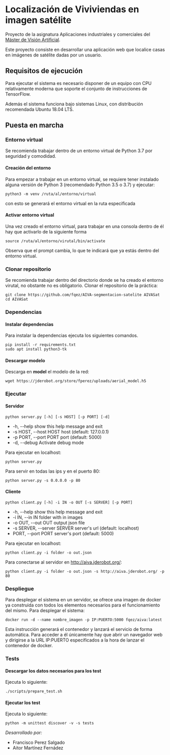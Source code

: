 # Localización de Viviviendas en imagen satélite

Proyecto de la asignatura Aplicaciones industriales y comerciales del [Máster de Visión Artificial](https://mastervisionartificial.es/).

Este proyecto consiste en desarrollar una aplicación web que localice casas en imágenes de satélite dadas por un usuario.

## Requisitos de ejecución

Para ejecutar el sistema es necesario disponer de un equipo con CPU relativamente moderna que soporte el conjunto de instrucciones de TensorFlow.

Además el sistema funciona bajo sistemas Linux, con distribución recomendada Ubuntu 18.04 LTS.

## Puesta en marcha

### Entorno virtual

Se recomienda trabajar dentro de un entorno virtual de Python 3.7 por seguridad y comodidad.

#### Creación del entorno

Para empezar a trabajar en un entorno virtual, se requiere tener instalado alguna versión de Python 3 (recomendado Python 3.5 o 3.7) y ejecutar:

```
python3 -m venv /ruta/al/entorno/virtual
```

con esto se generará el entorno virtual en la ruta especificada

#### Activar entorno virtual

Una vez creado el entorno virtual, para trabajar en una consola dentro de él hay que activarlo de la siguiente forma

```
source /ruta/al/entorno/virutal/bin/activate
```

Observa que el prompt cambia, lo que te indicará que ya estás dentro del entorno virtual.

### Clonar repositorio

Se recomienda trabajar dentro del directorio donde se ha creado el entorno virutal, no obstante no es obligatorio.
Clonar el repositorio de la práctica:
```
git clone https://github.com/fqez/AIVA-segmentacion-satelite AIVASat
cd AIVASat
```

### Dependencias

#### Instalar dependencias

Para instalar la dependencias ejecuta los siguientes comandos.

```
pip install -r requirements.txt
sudo apt install python3-tk
```



#### Descargar modelo

Descarga en **model** el modelo de la red:

```
wget https://jderobot.org/store/fperez/uploads/aerial_model.h5
```



### Ejecutar

#### Servidor
```
python server.py [-h] [-s HOST] [-p PORT] [-d]
```

* -h, --help            show this help message and exit
* -s HOST, --host HOST  host (default: 127.0.0.1)
* -p PORT, --port PORT  port (default: 5000)
* -d, --debug           Activate debug mode

Para ejecutar en localhost:
```
python server.py
```

Para servir en todas las ips y en el puerto 80:
```
python server.py -s 0.0.0.0 -p 80
```

#### Cliente
```
python client.py [-h] -i IN -o OUT [-s SERVER] [-p PORT]
```

* -h, --help            show this help message and exit
* -i IN, --in IN        folder with in images
* -o OUT, --out OUT     output json file
* -s SERVER, --server SERVER          server's url (default: localhost)
* PORT, --port PORT  server's port (default: 5000)

Para ejecutar en localhost:
```
python client.py -i folder -o out.json
```

Para conectarse al servidor en http://aiva.jderobot.org/:
```
python client.py -i folder -o out.json -s http://aiva.jderobot.org/ -p 80
```

### Despliegue

Para desplegar el sistema en un servidor, se ofrece una imagen de docker ya construida con todos los elementos necesarios para el funcionamiento del mismo. Para desplegar el sistema:

```
docker run -d --name nombre_imagen -p IP:PUERTO:5000 fqez/aiva:latest
```

Esta instrucción generará el contenedor y lanzará el servicio de forma automática. Para acceder a él únicamente hay que abrir un navegador web y dirigirse a la URL IP:PUERTO especificados a la hora de lanzar el contenedor de docker.

### Tests

#### Descargar los datos necesarios para los test

Ejecuta lo siguiente:

```
./scripts/prepare_test.sh
```

#### Ejecutar los test

Ejecuta lo siguiente:

```
python -m unittest discover -v -s tests
```



*Desarrollado por:*

* Francisco Perez Salgado
* Aitor Martínez Fernádez
